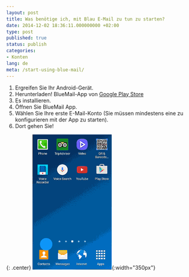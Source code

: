 ```yaml
---
layout: post
title: Was benötige ich, mit Blau E-Mail zu tun zu starten?
date: 2014-12-02 18:36:11.000000000 +02:00
type: post
published: true
status: publish
categories:
- Konten
lang: de
meta: /start-using-blue-mail/
---
```



1. Ergreifen Sie Ihr Android-Gerät.
2. Herunterladen! BlueMail-App von [Google Play Store](play.google.com/store/apps/details?id=me.bluemail.mail)
3. Es installieren.
4. Öffnen Sie BlueMail App.
5. Wählen Sie Ihre erste E-Mail-Konto (Sie müssen mindestens eine zu konfigurieren mit der App zu starten).
6. Dort gehen Sie!

{: .center}
![Downloading BlueMail](/assets/Downloading_BlueMail.gif){:width="350px"}
